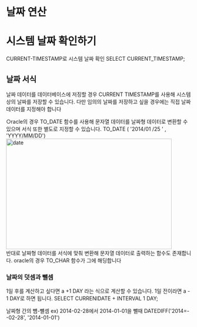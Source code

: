 날짜 연산
=========

# 시스템 날짜 확인하기
CURRENT-TIMESTAMP로 시스템 날짜 확인
SELECT CURRENT_TIMESTAMP;

## 날짜 서식
날짜 데이터를 데이터베이스에 저징할 경우 CURRENT TIMESTAMP를 사용해 시스템 상의 날짜를 저장할 수 있습니다.
다만 임의의 날짜를 저장하고 싶을 경우에는 직접 날짜 데이터를 지정해야 합니다

○racle의 경우 TO_DATE 함수를 사용해 문자열 데이터를 날짜형 데이터로 변환할 수 있으며 서식 또한 별도로 지정할 수 있습니다.
TO_DATE ( '2014/01 /25 ' , 'YYYY/MM/DD')
<img src="C:\Users\dong2\OneDrive\바탕 화면/1.png" width="450px" height="300px" title="px(픽셀) 크기 설정" alt="date"></img><br/>
반대로 날짜형 데이터를 서식에 맞춰 변환해 문자열 데이터로 출력하는 함수도 존재합니다. oracle의 경우 TO_CHAR 함수가 그에 해딩합니다


### 날짜의 덧셈과 뺄셈
1일 후를 계산하고 싶다면 a +1 DAY 라는 식으로 계산할 수 있습니다. 1일 전이라면 a - 1 DAY로 하면 됩니다.
SELECT CURRENIDATE + INTERVAL 1 DAY;

날짜형 간의 뻄-뺼셈
ex) 2014-02-28에서 2014-01-01을 뺄때
DATEDIFF('2014=--02-28', '2014-01-01')
